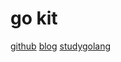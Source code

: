 # go kit

[github](https://github.com/hwholiday/learning_tools/tree/master/go-kit)
[blog](https://www.hwholiday.com/2020/go_kit_11/)
[studygolang](https://studygolang.com/topics/10731#reply0)
